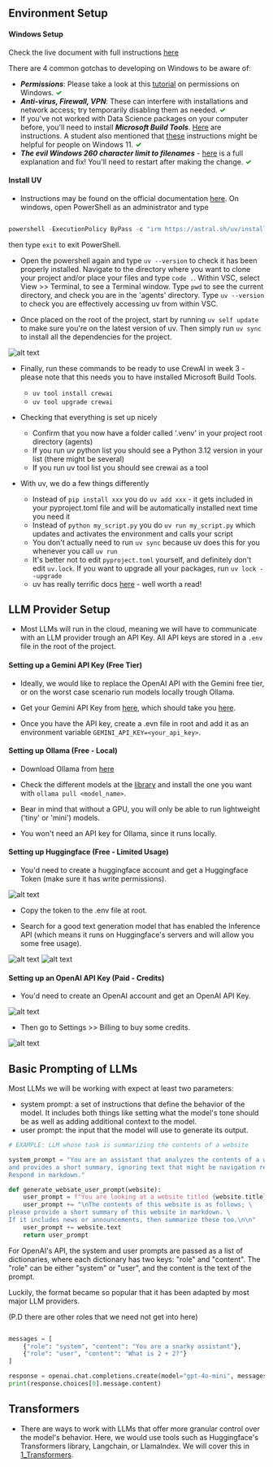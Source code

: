 ## Environment Setup

#### Windows Setup

Check the live document with full instructions [here](https://github.com/ed-donner/agents/blob/main/setup/SETUP-PC.md)


There are 4 common gotchas to developing on Windows to be aware of:

- ***Permissions***:  Please take a look at this [tutorial](https://chatgpt.com/share/67b0ae58-d1a8-8012-82ca-74762b0408b0) on permissions on Windows. **<font color='green'><span>&#10003;</span></font>**
- ***Anti-virus, Firewall, VPN***: These can interfere with installations and network access; try temporarily disabling them as needed. **<font color='green'><span>&#10003;</span></font>**
- If you've not worked with Data Science packages on your computer before, you'll need to install ***Microsoft Build Tools***. [Here](https://chatgpt.com/share/67b0b762-327c-8012-b809-b4ec3b9e7be0) are instructions. A student also mentioned that [these](https://github.com/bycloudai/InstallVSBuildToolsWindows) instructions might be helpful for people on Windows 11. **<font color='green'><span>&#10003;</span></font>**
- ***The evil Windows 260 character limit to filenames*** - [here](https://chatgpt.com/share/67b0afb9-1b60-8012-a9f7-f968a5a910c7) is a full explanation and fix! You'll need to restart after making the change. **<font color='green'><span>&#10003;</span></font>**



#### Install UV  

- Instructions may be found on the official documentation [here](https://docs.astral.sh/uv/getting-started/installation/). On windows, open PowerShell as an administrator and type

```powershell

powershell -ExecutionPolicy ByPass -c "irm https://astral.sh/uv/install.ps1 | iex"

```

then type `exit` to exit PowerShell.

- Open the powershell again and type `uv --version` to check it has been properly installed. Navigate to the directory where you want to clone your project and/or place your files and type `code .`. Within VSC, select View >> Terminal, to see a Terminal window. Type `pwd` to see the current directory, and check you are in the 'agents' directory. Type `uv --version` to check you are effectively accessing uv from within VSC. 

- Once placed on the root of the project, start by running `uv self update` to make sure you're on the latest version of uv. Then simply run `uv sync` to install all the dependencies for the project.   

![alt text](image.png)

- Finally, run these commands to be ready to use CrewAI in week 3 - please note that this needs you to have installed Microsoft Build Tools.
  - `uv tool install crewai`
  - `uv tool upgrade crewai` 

- Checking that everything is set up nicely
  - Confirm that you now have a folder called '.venv' in your project root directory (agents)
  - If you run uv python list you should see a Python 3.12 version in your list (there might be several)
  - If you run uv tool list you should see crewai as a tool

- With uv, we do a few things differently
  - Instead of `pip install xxx` you do `uv add xxx` - it gets included in your pyproject.toml file and will be automatically installed next time you need it
  - Instead of `python my_script.py` you do `uv run my_script.py` which updates and activates the environment and calls your script
  - You don't actually need to run `uv sync` because uv does this for you whenever you call `uv run`
  - It's better not to edit `pyproject.toml` yourself, and definitely don't edit `uv.lock`. If you want to upgrade all your packages, run `uv lock --upgrade`
  - uv has really terrific docs [here](https://docs.astral.sh/uv/) - well worth a read!

## LLM Provider Setup

- Most LLMs will run in the cloud, meaning we will have to communicate with an LLM provider trough an API Key. All API keys are stored in a `.env` file in the root of the project. 

#### Setting up a Gemini API Key (Free Tier)

- Ideally, we would like to replace the OpenAI API with the Gemini free tier, or on the worst case scenario run models locally trough Ollama.  

- Get your Gemini API Key from [here](https://ai.google.dev/gemini-api/docs), which should take you [here](https://aistudio.google.com/u/1/apikey).

- Once you have the API key, create a .evn file in root and add it as an environment variable `GEMINI_API_KEY=<your_api_key>`.

#### Setting up Ollama (Free - Local)

- Download Ollama from [here](https://ollama.com/download/windows)

- Check the different models at the [library](https://ollama.com/library) and install the one you want with `ollama pull <model_name>`.

- Bear in mind that without a GPU, you will only be able to run lightweight ('tiny' or 'mini') models.

- You won't need an API key for Ollama, since it runs locally.

#### Setting up Huggingface (Free - Limited Usage)

- You'd need to create a huggingface account and get a Huggingface Token (make sure it has write permissions). 

![alt text](image-9.png)

- Copy the token to the .env file at root.

- Search for a good text generation model that has enabled the Inference API (which means it runs on Huggingface's servers and will allow you some free usage).

![alt text](image-11.png)
![alt text](image-12.png)



#### Setting up an OpenAI API Key (Paid - Credits)

- You'd need to create an OpenAI account and get an OpenAI API Key. 

![alt text](image-21.png)

- Then go to Settings >> Billing to buy some credits.

![alt text](image-22.png)



## Basic Prompting of LLMs

Most LLMs we will be working with expect at least two parameters: 
- system prompt: a set of instructions that define the behavior of the model. It includes both things like setting what the model's tone should be as well as adding additional context to the model.
- user prompt: the input that the model will use to generate its output.

```python 
# EXAMPLE: LLM whose task is summarizing the contents of a website

system_prompt = "You are an assistant that analyzes the contents of a website \
and provides a short summary, ignoring text that might be navigation related. \
Respond in markdown."

def generate_websate_user_prompt(website):
    user_prompt = f"You are looking at a website titled {website.title}"
    user_prompt += "\nThe contents of this website is as follows; \
please provide a short summary of this website in markdown. \
If it includes news or announcements, then summarize these too.\n\n"
    user_prompt += website.text
    return user_prompt

```

For OpenAI's API, the system and user prompts are passed as a list of dictionaries, where each dictionary has two keys: "role" and "content". The "role" can be either "system" or "user", and the content is the text of the prompt.

Luckily, the format became so popular that it has been adapted by most major LLM providers. 

(P.D there are other roles that we need not get into here)

```py

messages = [
    {"role": "system", "content": "You are a snarky assistant"},
    {"role": "user", "content": "What is 2 + 2?"}
]

response = openai.chat.completions.create(model="gpt-4o-mini", messages=messages)
print(response.choices[0].message.content)


```

## Transformers 

- There are ways to work with LLMs that offer more granular control over the model's behavior. Here, we would use tools such as Huggingface's Transformers library, Langchain, or LlamaIndex. We will cover this in [1_Transformers](../1_Transformers/). 
